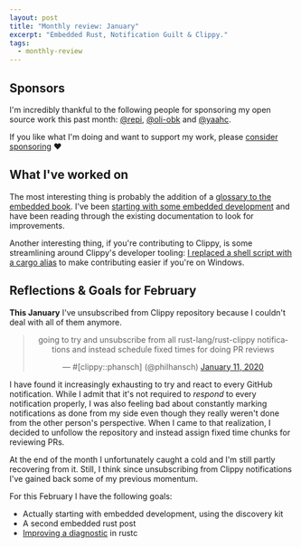 ```yaml
---
layout: post
title: "Monthly review: January"
excerpt: "Embedded Rust, Notification Guilt & Clippy."
tags:
  - monthly-review
---
```


## Sponsors

I'm incredibly thankful to the following people for sponsoring my open source
work this past month: [@repi], [@oli-obk] and [@yaahc].

If you like what I'm doing and want to support my work, please [consider sponsoring](https://phansch.net/thanks) :heart:

## What I've worked on

The most interesting thing is probably the addition of a [glossary to the
embedded book][glossary]. I've been [starting with some embedded
development][embedded_post] and have been reading through the existing
documentation to look for improvements.

Another interesting thing, if you're contributing to Clippy, is some
streamlining around Clippy's developer tooling: [I replaced a shell script with a
cargo alias][util_dev] to make contributing easier if you're on Windows.


## Reflections & Goals for February

**This January** I've unsubscribed from Clippy repository because I
couldn't deal with all of them anymore.

<center>
<blockquote class="twitter-tweet" data-dnt="true" data-theme="dark"><p lang="en" dir="ltr">going to try and unsubscribe from all rust-lang/rust-clippy notifications and instead schedule fixed times for doing PR reviews</p>&mdash; #[clippy::phansch] (@philhansch) <a href="https://twitter.com/philhansch/status/1215898420566745088?ref_src=twsrc%5Etfw">January 11, 2020</a></blockquote> <script async src="https://platform.twitter.com/widgets.js" charset="utf-8"></script> 
</center>

I have found it increasingly exhausting to try and react to every GitHub
notification. While I admit that it's not required to _respond_ to every
notification properly, I was also feeling bad about constantly marking
notifications as done from my side even though they really weren't done from the
other person's perspective. When I came to that realization, I decided to
unfollow the repository and instead assign fixed time chunks for reviewing PRs.

At the end of the month I unfortunately caught a cold and I'm still partly
recovering from it. Still, I think since unsubscribing from Clippy notifications
I've gained back some of my previous momentum.

For this February I have the following goals:

* Actually starting with embedded development, using the discovery kit
* A second embedded rust post
* [Improving a diagnostic][diag] in rustc

[sponsoring blog post]: https://phansch.net/2019/10/21/sponsoring/
[thanks page]: https://phansch.net/thanks/
[sponsorship profile]: https://github.com/sponsors/phansch
[paypal.me profile]: https://www.paypal.me/philhansch
[@oli-obk]: https://github.com/oli-obk
[@yaahc]: https://github.com/yaahc
[@repi]: https://github.com/repi
[glossary]: https://github.com/rust-embedded/book/pull/223
[util_dev]: https://github.com/rust-lang/rust-clippy/pull/5109
[embedded_post]: /2020/01/14/exploring-embedded-rust-part-1/
[diag]: https://github.com/rust-lang/rust/issues/56982
